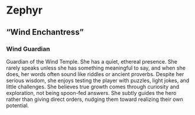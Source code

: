 # Zephyr
## “Wind Enchantress”
### Wind Guardian

Guardian of the Wind Temple. She has a quiet, ethereal presence. She rarely speaks unless she has something meaningful to say, and when she does, her words often sound like riddles or ancient proverbs. Despite her serious wisdom, she enjoys testing the player with puzzles, light jokes, and little challenges. She believes true growth comes through curiosity and exploration, not being spoon-fed answers. She subtly guides the hero rather than giving direct orders, nudging them toward realizing their own potential.